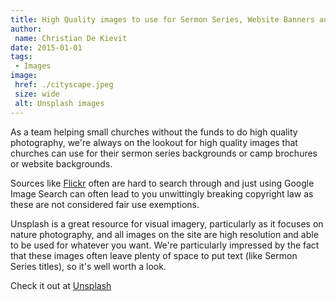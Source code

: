 ```yaml
---
title: High Quality images to use for Sermon Series, Website Banners and other purposes
author:
 name: Christian De Kievit
date: 2015-01-01
tags:
 - Images
image:
 href: ./cityscape.jpeg
 size: wide
 alt: Unsplash images
---
```


As a team helping small churches without the funds to do high quality photography, we're always on the lookout for high quality images that churches can use for their sermon series backgrounds or camp brochures or website backgrounds.

Sources like [Flickr](https://www.flickr.com/) often are hard to search through and just using Google Image Search can often lead to you unwittingly breaking copyright law as these are not considered fair use exemptions.

Unsplash is a great resource for visual imagery, particularly as it focuses on nature photography, and all images on the site are high resolution and able to be used for whatever you want. We're particularly impressed by the fact that these images often leave plenty of space to put text (like Sermon Series titles), so it's well worth a look.

Check it out at [Unsplash](https://unsplash.com/)
